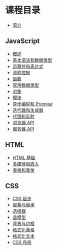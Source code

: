# 课程目录

- [简介](README.md)

## JavaScript

- [概述](chapters/ch12-javascript-intro.md)
- [基本语法和数据类型]()
- [运算符和表达式]()
- [流程控制](chapters/ch15-statement-structure.md)
- [函数](chapters/ch16-function.md)
- [常用数据类型]()
- [对象](chapters/ch18-object.md)
- [模块]()
- [异步编程和 Promise]()
- [迭代器和生成器]()
- [代理和反射]()
- [浏览器 API]()
- [服务器 API]()

## HTML

- [HTML 基础](chapters/ch01-html-basic.md)
- [多媒体和嵌入](chapters/ch02-mutimedia-embed.md)
- [表格和表单](chapters/ch03-table-form.md)

## CSS

- [CSS 起步](chapters/ch04-css-basic.md)
- [层叠与继承](chapters/ch05-cascade-inherit.md)
- [选择器](chapters/ch06-selectors.md)
- [盒模型](chapters/ch07-box.md)
- [背景与边框](chapters/ch08-background-border.md)
- [格式化表格](chapters/ch09-table.md)
- [格式化文本](chapters/ch10-text.md)
- [CSS 布局](chapters/ch11-layout.md)

